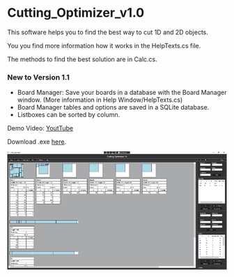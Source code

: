 # Cutting_Optimizer_v1.0

This software helps you to find the best way to cut 1D and 2D objects.

You you find more information how it works in the HelpTexts.cs file.

The methods to find the best solution are in Calc.cs.


### New to Version 1.1

- Board Manager: Save your boards in a database with the Board Manager window. (More information in Help Window/HelpTexts.cs)
- Board Manager tables and options are saved in a SQLite database.
- Listboxes can be sorted by column.

Demo Video: [YoutTube](https://youtu.be/6DyUwMnfYok)

Download .exe [here](https://drive.google.com/file/d/1DRzIG805R-NtFNKnYNn14MMBaOXh-P3P/view?usp=sharing).

<img src="https://github.com/Hendrik-Jacobs/Cutting_Optimizer_v1.0/blob/main/Screenshots/screenshot_small.png">
